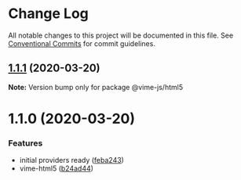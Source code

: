# Change Log

All notable changes to this project will be documented in this file.
See [Conventional Commits](https://conventionalcommits.org) for commit guidelines.

## [1.1.1](https://github.com/vime-js/vime/tree/master/packages/vime-html5/compare/v1.1.0...v1.1.1) (2020-03-20)

**Note:** Version bump only for package @vime-js/html5





# 1.1.0 (2020-03-20)


### Features

* initial providers ready ([feba243](https://github.com/vime-js/vime/tree/master/packages/vime-html5/commit/feba243c7807f757daa01b5afaf7c9488c430715))
* vime-html5 ([b24ad44](https://github.com/vime-js/vime/tree/master/packages/vime-html5/commit/b24ad449e63d00b6e8a98810a4775f690fe58a28))
